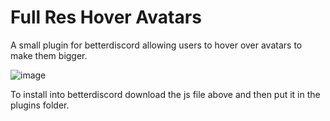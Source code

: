 # Full Res Hover Avatars
A small plugin for betterdiscord allowing users to hover over avatars to make them bigger.

![image](https://user-images.githubusercontent.com/43224790/190882375-d12af1b8-637f-4d15-a2bd-79e7d2a63d53.png)


To install into betterdiscord download the js file above and then put it in the plugins folder.
